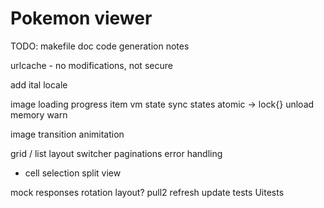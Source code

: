 # Pokemon viewer

TODO:
makefile doc
code generation notes
 
 urlcache - no modifications, not secure
 
 add ital locale
 
 image loading progress
 item vm state
 sync states atomic -> lock{}
 unload memory warn
 
 image transition animitation
 
 grid / list layout switcher
 paginations
 error handling
 - cell selection
 split view
 

 
mock responses
rotation layout?
pull2 refresh
update tests
Uitests
